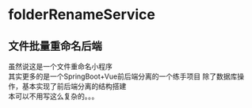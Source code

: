 # folderRenameService
## 文件批量重命名后端

虽然说这是一个文件重命名小程序  
其实更多的是一个SpringBoot+Vue前后端分离的一个练手项目
除了数据库操作，基本实现了前后端分离的结构搭建  
本可以不用写这么复杂的。。。
